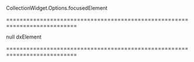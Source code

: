<!--id-->CollectionWidget.Options.focusedElement<!--/id-->
===========================================================================
<!--hidden--><!--/hidden-->
<!--default-->null<!--/default-->
<!--type-->dxElement<!--/type-->
===========================================================================

